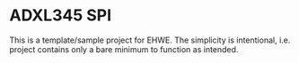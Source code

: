 ADXL345 SPI
===========

This is a template/sample project for EHWE. The simplicity
is intentional, i.e. project contains only a bare minimum to function as
intended. 


